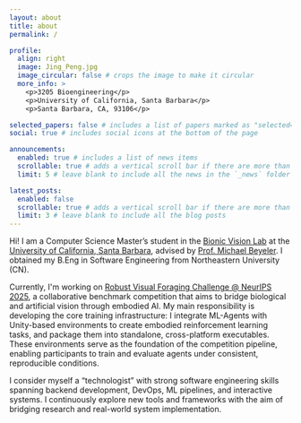 ```yaml
---
layout: about
title: about
permalink: /

profile:
  align: right
  image: Jing_Peng.jpg
  image_circular: false # crops the image to make it circular
  more_info: >
    <p>3205 Bioengineering</p>
    <p>University of California, Santa Barbara</p>
    <p>Santa Barbara, CA, 93106</p>

selected_papers: false # includes a list of papers marked as "selected={true}"
social: true # includes social icons at the bottom of the page

announcements:
  enabled: true # includes a list of news items
  scrollable: true # adds a vertical scroll bar if there are more than 3 news items
  limit: 5 # leave blank to include all the news in the `_news` folder

latest_posts:
  enabled: false
  scrollable: true # adds a vertical scroll bar if there are more than 3 new posts items
  limit: 3 # leave blank to include all the blog posts
---
```


Hi! I am a Computer Science Master’s student in the [Bionic Vision Lab](https://bionicvisionlab.org/) at the [University of California, Santa Barbara](https://www.ucsb.edu/), advised by [Prof. Michael Beyeler](https://bionicvisionlab.org/people/beyeler_michael/). I obtained my B.Eng in Software Engineering from Northeastern University (CN).

Currently, I'm working on [Robust Visual Foraging Challenge @ NeurIPS 2025](https://robustforaging.github.io/), a collaborative benchmark competition that aims to bridge biological and artificial vision through embodied AI. My main responsibility is developing the core training infrastructure: I integrate ML-Agents with Unity-based environments to create embodied reinforcement learning tasks, and package them into standalone, cross-platform executables. These environments serve as the foundation of the competition pipeline, enabling participants to train and evaluate agents under consistent, reproducible conditions.

I consider myself a “technologist” with strong software engineering skills spanning backend development, DevOps, ML pipelines, and interactive systems. I continuously explore new tools and frameworks with the aim of bridging research and real-world system implementation.


